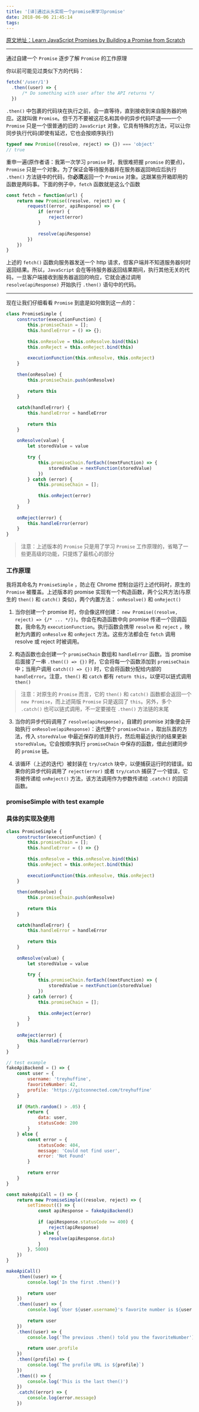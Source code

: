 ```yaml
---
title: '[译]通过从头实现一个promise来学习promise'
date: 2018-06-06 21:45:14
tags:
---
```

[原文地址：Learn JavaScript Promises by Building a Promise from Scratch
](https://levelup.gitconnected.com/understand-javascript-promises-by-building-a-promise-from-scratch-84c0fd855720)

---

通过自建一个 `Promise` 逐步了解 `Promise` 的工作原理

你以前可能见过类似下方的代码：

```javascript
fetch('/user/1')
  .then((user) => {
      /* Do something with user after the API returns */
  })
```

`.then()` 中包裹的代码块在执行之前，会一直等待，直到接收到来自服务器的响应。这就叫做 `Promise`。但千万不要被这花名和其中的异步代码吓退——一个 `Promise` 只是一个很普通的旧的 `JavaScript` 对象，它具有特殊的方法，可以让你同步执行代码(即使有延迟，它也会按顺序执行)

```javascript
typeof new Promise((resolve, reject) => {}) === 'object'
// true
```

重申一遍(原作者语：我第一次学习 `promise` 时，我很难把握 `promise` 的要点)，`Promise` 只是一个对象。为了保证会等待服务器并在服务器返回响应后执行 `.then()` 方法链中的代码，你<b>必须</b>返回一个 `Promise` 对象。这跟某些开箱即用的函数是两码事。下面的例子中，`fetch` 函数就是这么个函数

```javascript
const fetch = function(url) {
    return new Promise((resolve, reject) => {
        request((error, apiResponse) => {
            if (error) {
                reject(error)
            }
            
            resolve(apiResponse)
        })
    })
}
```
上述的 `fetch()` 函数向服务器发送一个 http 请求，但客户端并不知道服务器何时返回结果。所以，`JavaScript` 会在等待服务器返回结果期间，执行其他无关的代码，一旦客户端接收到服务器返回的响应，它就会通过调用 `resolve(apiResponse)` 开始执行 `.then()` 语句中的代码。

---

现在让我们仔细看看 `Promise` 到底是如何做到这一点的：

```javascript
class PromiseSimple {
    constructor(executionFunction) {
        this.promiseChain = [];
        this.handleError = () => {};
        
        this.onResolve = this.onResolve.bind(this)
        this.onReject = this.onReject.bind(this)
        
        executionFunction(this.onResolve, this.onReject)
    }
    
    then(onResolve) {
        this.promiseChain.push(onResolve)
    	
    	return this
    }
    
    catch(handleError) {
        this.handleError = handleError
        
        return this
    }
    
    onResolve(value) {
        let storedValue = value
        
        try {
            this.promiseChain.forEach((nextFunction) => {
                storedValue = nextFunction(storedValue)
            })
        } catch (error) {
            this.promiseChain = [];
            
            this.onReject(error)
        }
    }
    
    onReject(error) {
        this.handleError(error)
    }
}
```

> 注意：上述版本的 `Promise` 只是用了学习 `Promise` 工作原理的，省略了一些更高级的功能，只提炼了最核心的部分

### 工作原理

我将其命名为 `PromiseSimple` ，防止在 Chrome 控制台运行上述代码时，原生的 `Promise` 被覆盖。上述版本的 promise 实现有一个构造函数，两个公共方法(与原生的 `then()` 和 `catch()` 类似)，两个内置方法： `onResolve()` 和 `onReject()`


1. 当你创建一个 promise 时，你会像这样创建： `new Promise((resolve, reject) => {/* ... */})`。你会在构造函数中向 promise 传递一个回调函数，我命名为 `executionFunction`。执行函数会携带 `resolve` 和 `reject` ，映射为内置的 `onResolve` 和 `onReject` 方法。这些方法都会在 `fetch` 调用 resolve 或 reject 时被调用。


2. 构造函数也会创建一个 `promiseChain` 数组和 `handleError` 函数。当 promise 后面接了一串 `.then(() => {})` 时，它会将每一个函数添加到 `promiseChain` 中；当用户调用 `catch(() => {})` 时，它会将函数分配给内部的 `handleError`。注意，`then()` 和 `catch` 都有 `return this`，以便可以链式调用 `then()`

> 注意：对原生的 `Promise` 而言，它的 `then()` 和 `catch()` 函数都会返回一个 `new Promise`，而上述简版 `Promise` 只是返回了 `this`。另外，多个 `.catch()` 也可以链式调用，不一定要接在 `.then()` 方法链的末尾


3. 当你的异步代码调用了 `resolve(apiResponse)`，自建的 promise 对象便会开始执行 `onResolve(apiResponse)`：迭代整个 `promiseChain` ，取出队首的方法，传入 `storedValue` 中最近保存的值并执行，然后用最近执行的结果更新 `storedValue`。它会按顺序执行 `promiseChain` 中保存的函数，借此创建同步的 `promise` 链。


4. 该循环（上述的迭代）被封装在 `try/catch` 块中，以便捕获运行时的错误。如果你的异步代码调用了 `reject(error)` 或者 `try/catch` 捕获了一个错误，它将被传递给 `onReject()` 方法，该方法调用作为参数传递给 `.catch()` 的回调函数。

### promiseSimple with test example

### 具体的实现及使用

```javascript
class PromiseSimple {
    constructor(executionFunction) {
        this.promiseChain = [];
        this.handleError = () => {}
    	
    	this.onResolve = this.onResolve.bind(this)
    	this.onReject = this.onReject.bind(this)
    
    	executionFunction(this.onResolve, this.onReject)
    }
    
    then(onResolve) {
        this.promiseChain.push(onResolve)
        
        return this
    }
    
    catch(handleError) {
        this.handleError = handleError
        
        return this
    }
    
    onResolve(value) {
        let storedValue = value
        
        try {
            this.promiseChain.forEach((nextFunction) => {
                storedValue = nextFunction(storedValue)
            })
        } catch (error) {
            this.promiseChain = [];
            
            this.onReject(error)
        }
    }
    
    onReject(error) {
        this.handleError(error)
    }
}

// test example
fakeApiBackend = () => {
    const user = {
        username: 'treyhuffine',
        favoriteNumber: 42,
        profile: 'https://gitconnected.com/treyhuffine'
    }
    
    if (Math.random() > .05) {
    	return {
            data: user,
            statusCode: 200
    	}
    } else {
        const error = {
            statusCode: 404,
            message: 'Could not find user',
            error: 'Not Found'
        }
        
        return error
    }
}

const makeApiCall = () => {
    return new PromiseSimple((resolve, reject) => {
        setTimeout(() => {
            const apiResponse = fakeApiBackend()
            
            if (apiResponse.statusCode >= 400) {
                reject(apiResponse)
            } else {
                resolve(apiResponse.data)
            }
        }, 5000)
    })
}

makeApiCall()
	.then((user) => {
        console.log('In the first .then()')
        
        return user
	})
	.then((user) => {
        console.log(`User ${user.username}'s favorite number is ${user.favoriteNumber}`)
        
        return user
	})
	.then((user) => {
        console.log('The previous .then() told you the favoriteNumber')
        
        return user.profile
	})
	.then((profile) => {
        console.log(`The profile URL is ${profile}`)
	})
	.then(() => {
        console.log('This is the last then()')
	})
	.catch((error) => {
        console.log(error.message)
	})
```